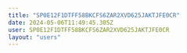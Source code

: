 ```yaml
---
title: "SP0E12F1DTFF58BKCFS6ZAR2XVD625JAKTJFE0CR"
date: 2024-05-06T11:49:45.305Z
user: SP0E12F1DTFF58BKCFS6ZAR2XVD625JAKTJFE0CR
layout: "users"
---
```

    